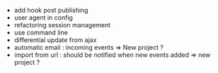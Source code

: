 * add hook post publishing
* user agent in config
* refactoring session management
* use command line
* differential update from ajax
* automatic email : incoming events => New project ?
* import from url : should be notified when new events added => new project ?